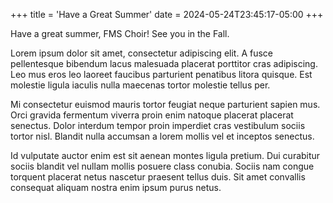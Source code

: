 +++
title = 'Have a Great Summer'
date = 2024-05-24T23:45:17-05:00
+++

Have a great summer, FMS Choir! See you in the Fall.


Lorem ipsum dolor sit amet, consectetur adipiscing elit. A fusce pellentesque bibendum lacus malesuada placerat porttitor cras adipiscing. Leo mus eros leo laoreet faucibus parturient penatibus litora quisque. Est molestie ligula iaculis nulla maecenas tortor molestie tellus per.
<!--more-->
Mi consectetur euismod mauris tortor feugiat neque parturient sapien mus. Orci gravida fermentum viverra proin enim natoque placerat placerat senectus. Dolor interdum tempor proin imperdiet cras vestibulum sociis tortor nisl. Blandit nulla accumsan a lorem mollis vel et inceptos senectus.

Id vulputate auctor enim est sit aenean montes ligula pretium. Dui curabitur sociis blandit vel nullam mollis posuere class conubia. Sociis nam congue torquent placerat netus nascetur praesent tellus duis. Sit amet convallis consequat aliquam nostra enim ipsum purus netus.